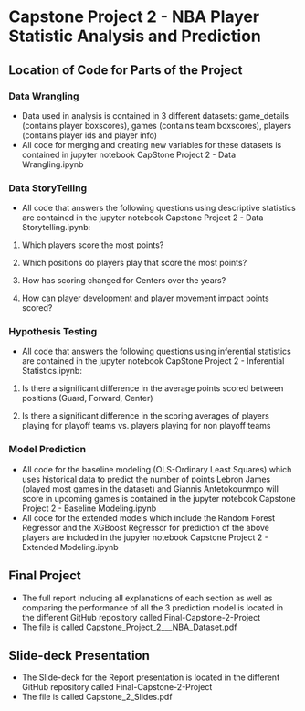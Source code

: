 # Capstone Project 2 - NBA Player Statistic Analysis and Prediction

## Location of Code for Parts of the Project

### Data Wrangling

- Data used in analysis is contained in 3 different datasets: game_details (contains player boxscores), games (contains team boxscores), players (contains player ids and player info)
- All code for merging and creating new variables for these datasets is contained in jupyter notebook CapStone Project 2 - Data Wrangling.ipynb 

### Data StoryTelling
- All code that answers the following questions using descriptive statistics are contained in the jupyter notebook Capstone Project 2 - Data Storytelling.ipynb:

1) Which players score the most points?

2) Which positions do players play that score the most points?

3) How has scoring changed for Centers over the years?

4) How can player development and player movement impact points scored?

### Hypothesis Testing
- All code that answers the following questions using inferential statistics are contained in the jupyter notebook CapStone Project 2 - Inferential Statistics.ipynb:

1) Is there a significant difference in the average points scored between positions (Guard, Forward, Center)

2) Is there a significant difference in the scoring averages of players playing for playoff teams vs. players playing for non playoff teams

### Model Prediction
- All code for the baseline modeling (OLS-Ordinary Least Squares) which uses historical data to predict the number of points Lebron James (played most games in the dataset) and Giannis Antetokounmpo will score in upcoming games is contained in the jupyter notebook Capstone Project 2 - Baseline Modeling.ipynb
- All code for the extended models which include the Random Forest Regressor and the XGBoost Regressor for prediction of the above players are included in the jupyter notebook Capstone Project 2 - Extended Modeling.ipynb

## Final Project

- The full report including all explanations of each section as well as comparing the performance of all the 3 prediction model is located in the different GitHub repository called Final-Capstone-2-Project
- The file is called Capstone_Project_2___NBA_Dataset.pdf

## Slide-deck Presentation

- The Slide-deck for the Report presentation is located in the different GitHub repository called Final-Capstone-2-Project
- The file is called Capstone_2_Slides.pdf

